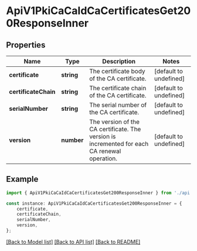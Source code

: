 # ApiV1PkiCaCaIdCaCertificatesGet200ResponseInner


## Properties

Name | Type | Description | Notes
------------ | ------------- | ------------- | -------------
**certificate** | **string** | The certificate body of the CA certificate. | [default to undefined]
**certificateChain** | **string** | The certificate chain of the CA certificate. | [default to undefined]
**serialNumber** | **string** | The serial number of the CA certificate. | [default to undefined]
**version** | **number** | The version of the CA certificate. The version is incremented for each CA renewal operation. | [default to undefined]

## Example

```typescript
import { ApiV1PkiCaCaIdCaCertificatesGet200ResponseInner } from './api';

const instance: ApiV1PkiCaCaIdCaCertificatesGet200ResponseInner = {
    certificate,
    certificateChain,
    serialNumber,
    version,
};
```

[[Back to Model list]](../README.md#documentation-for-models) [[Back to API list]](../README.md#documentation-for-api-endpoints) [[Back to README]](../README.md)
